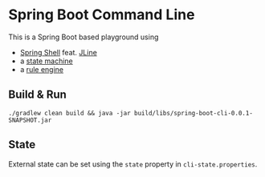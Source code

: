 # Spring Boot Command Line

This is a Spring Boot based playground using 
* [Spring Shell](https://projects.spring.io/spring-shell/) feat. [JLine](https://jline.github.io/)
* a [state machine](https://projects.spring.io/spring-statemachine/)
* a [rule engine](https://github.com/j-easy/easy-rules)

## Build & Run

`./gradlew clean build && java -jar build/libs/spring-boot-cli-0.0.1-SNAPSHOT.jar`

## State

External state can be set using the `state` property in `cli-state.properties`.